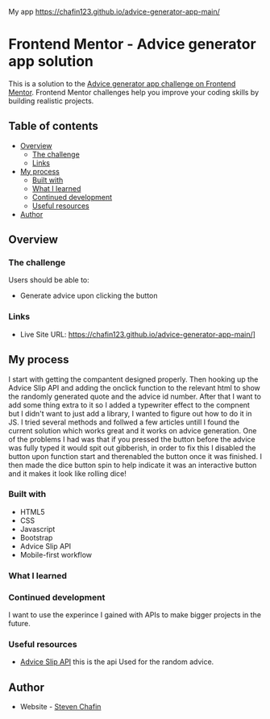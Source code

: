 My app https://chafin123.github.io/advice-generator-app-main/
# Frontend Mentor - Advice generator app solution

This is a solution to the [Advice generator app challenge on Frontend Mentor](https://www.frontendmentor.io/challenges/advice-generator-app-QdUG-13db). Frontend Mentor challenges help you improve your coding skills by building realistic projects.

## Table of contents

- [Overview](#overview)
  - [The challenge](#the-challenge)
  - [Links](#links)
- [My process](#my-process)
  - [Built with](#built-with)
  - [What I learned](#what-i-learned)
  - [Continued development](#continued-development)
  - [Useful resources](#useful-resources)
- [Author](#author)


## Overview

### The challenge

Users should be able to:

- Generate advice upon clicking the button

### Links

- Live Site URL: https://chafin123.github.io/advice-generator-app-main/]

## My process
I start with getting the compantent designed properly. Then hooking up the Advice Slip API and adding the onclick function to the relevant html to show the randomly generated quote and the advice id number. After that I want to add some thing extra to it so I added a typewriter effect to the compnent but I didn't want to just add a library, I wanted to figure out how to do it in JS. I tried several methods and follwed a few articles untill I found the current solution which works great and it works on advice generation. One of the problems I had was that if you pressed the button before the advice was fully typed it would spit out gibberish, in order to fix this I disabled the button upon function start and therenabled the button once it was finished. I then made the dice button spin to help indicate it was an interactive button and it makes it look like rolling dice!
### Built with

- HTML5
- CSS
- Javascript
- Bootstrap
- Advice Slip API
- Mobile-first workflow



### What I learned



### Continued development

I want to use the experince I gained with APIs to make bigger projects in the future.


### Useful resources

- [Advice Slip API](https://api.adviceslip.com/) this is the api Used for the random advice.

## Author

- Website - [Steven Chafin](https://chafin123.github.io/Mod-Portfolio-Site/)


